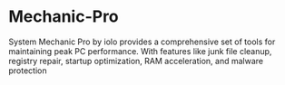 # Mechanic-Pro
System Mechanic Pro by iolo provides a comprehensive set of tools for maintaining peak PC performance. With features like junk file cleanup, registry repair, startup optimization, RAM acceleration, and malware protection
